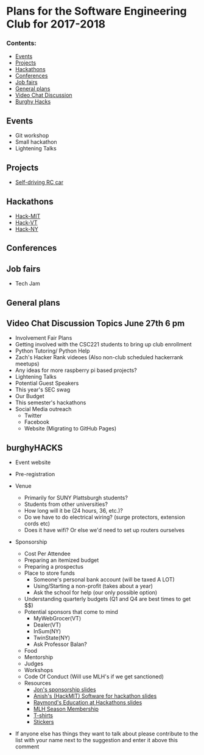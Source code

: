 # Plans for the Software Engineering Club for 2017-2018
### Contents:
* [Events](https://github.com/PlattsSEC/club-plans-2017-2018/blob/master/README.md#events)
* [Projects](https://github.com/PlattsSEC/club-plans-2017-2018/blob/master/README.md#projects)
* [Hackathons](https://github.com/PlattsSEC/club-plans-2017-2018/tree/master#hackathons)
* [Conferences](https://github.com/PlattsSEC/club-plans-2017-2018/tree/master#conferences)
* [Job fairs](https://github.com/PlattsSEC/club-plans-2017-2018/tree/master#job-fairs)
* [General plans](https://github.com/PlattsSEC/club-plans-2017-2018/tree/master#general-plans)
* [Video Chat Discussion](https://github.com/PlattsSEC/club-plans-2017-2018/blob/master/README.md#video-chat-discussion-topics-june-27th-6-pm)
* [Burghy Hacks]()


## Events
* Git workshop
* Small hackathon
* Lightening Talks

## Projects
* [Self-driving RC car](https://github.com/PlattsSEC/rpi_self_driving_RC_car)

## Hackathons
* [Hack-MIT](https://hackmit.org/)
* [Hack-VT](http://www.hackvt.org/)
* [Hack-NY](http://hackny.org/hackathon/)

## Conferences

## Job fairs
* Tech Jam

## General plans

## Video Chat Discussion Topics June 27th 6 pm
* Involvement Fair Plans
* Getting involved with the CSC221 students to bring up club enrollment
* Python Tutoring/ Python Help 
* Zach's Hacker Rank videoes (Also non-club scheduled hackerrank meetups)
* Any ideas for more raspberry pi based projects?
* Lightening Talks
* Potential Guest Speakers
* This year's SEC swag
* Our Budget
* This semester's hackathons
* Social Media outreach
    * Twitter
    * Facebook
    * Website (Migrating to GitHub Pages)
    
## burghyHACKS
* Event website
* Pre-registration
* Venue
   * Primarily for SUNY Plattsburgh students?
   * Students from other universities?
   * How long will it be (24 hours, 36, etc.)?
   * Do we have to do electrical wiring? (surge protectors, extension cords etc)
   * Does it have wifi? Or else we'd need to set up routers ourselves
* Sponsorship
   * Cost Per Attendee
   * Preparing an itemized budget
   * Preparing a prospectus
   * Place to store funds
      * Someone's personal bank account (will be taxed A LOT)
      * Using/Starting a non-profit (takes about a year)
      * Ask the school for help (our only possible option)
    * Understanding quarterly budgets (Q1 and Q4 are best times to get $$)
    * Potential sponsors that come to mind
      * MyWebGrocer(VT)
      * Dealer(VT)
      * InSum(NY)
      * TwinState(NY)
      * Ask Professor Balan?
   * Food
   * Mentorship
   * Judges
   * Workshops
   * Code Of Conduct (Will use MLH's if we get sanctioned)
   * Resources
      * [Jon's sponsorship slides](https://www.slideshare.net/JonMarkGo/mlh-hackcon-iv-hackathon-sponsorship-101-workshop)
      * [Anish's (HackMIT) Software for hackathon slides](https://docs.google.com/presentation/d/1PBcHSXYEPOphFGQ6-qMfnSGD6VVLSR-LKn7qQzgdjyQ/edit#slide=id.p)
      * [Raymond's Education at Hackathons slides](http://www.raymondxu.io/hackcon16.pdf)
      * [MLH Season Membership](https://mlh.io/event-membership)
      * [T-shirts](https://undergroundshirts.com/)
      * [Stickers](https://www.stickermule.com/)
        
* If anyone else has things they want to talk about please contribute to the list with your name next to the suggestion and enter it above this comment

